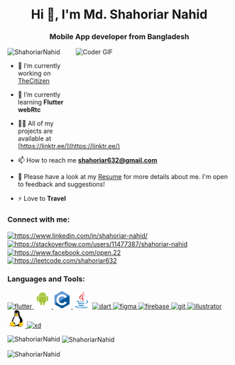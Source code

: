 
<h1 align="center">Hi 👋, I'm Md. Shahoriar Nahid</h1>
<h3 align="center">Mobile App developer from Bangladesh</h3>

<img align="right" alt="Coder GIF" height=200 width=350 src="https://raw.githubusercontent.com/TheDudeThatCode/TheDudeThatCode/master/Assets/Designer.gif">

<p align="left"> <img src="https://komarev.com/ghpvc/?username=ShahoriarNahid&label=Profile%20views&color=0e75b6&style=flat" alt="ShahoriarNahid" /> </p>


- 🔭 I’m currently working on [TheCitizen](https://play.google.com/store/apps/details?id=com.ctrendssoftware.thecitizen)

- 🌱 I’m currently learning **Flutter webRtc**

- 👨‍💻 All of my projects are available at [https://linktr.ee/](https://linktr.ee/)

- 📫 How to reach me **shahoriar632@gmail.com**

- 📄 Please have a look at my [Resume](https://drive.google.com/file/d/144Mm38xAPWqIG77k2cBGzFWWyKNluTU6/view?usp=share_link) for more details about me. I'm open to feedback and suggestions!

- ⚡ Love to **Travel**

<h3 align="left">Connect with me:</h3>
<p align="left">
<a href="https://www.linkedin.com/in/shahoriar-nahid/" target="blank"><img align="center" src="https://raw.githubusercontent.com/rahuldkjain/github-profile-readme-generator/master/src/images/icons/Social/linked-in-alt.svg" alt="https://www.linkedin.com/in/shahoriar-nahid/" height="30" width="40" /></a>
<a href="https://stackoverflow.com/users/11477387/shahoriar-nahid" target="blank"><img align="center" src="https://raw.githubusercontent.com/rahuldkjain/github-profile-readme-generator/master/src/images/icons/Social/stack-overflow.svg" alt="https://stackoverflow.com/users/11477387/shahoriar-nahid" height="30" width="40" /></a>
<a href="https://www.facebook.com/open.22" target="blank"><img align="center" src="https://raw.githubusercontent.com/rahuldkjain/github-profile-readme-generator/master/src/images/icons/Social/facebook.svg" alt="https://www.facebook.com/open.22" height="30" width="40" /></a>
<a href="https://leetcode.com/shahoriar632/" target="blank"><img align="center" src="https://raw.githubusercontent.com/rahuldkjain/github-profile-readme-generator/master/src/images/icons/Social/leet-code.svg" alt="https://leetcode.com/shahoriar632" height="30" width="40" /></a>
</p>

<h3 align="left">Languages and Tools:</h3>
<p align="left">
  </a> <a href="https://flutter.dev" target="_blank" rel="noreferrer"> <img src="https://www.vectorlogo.zone/logos/flutterio/flutterio-icon.svg" alt="flutter" width="40" height="40"/> </a><a href="https://developer.android.com" target="_blank" rel="noreferrer"> <img src="https://raw.githubusercontent.com/devicons/devicon/master/icons/android/android-original-wordmark.svg" alt="android" width="40" height="40"/> </a> <a href="https://www.cprogramming.com/" target="_blank" rel="noreferrer"> <img src="https://raw.githubusercontent.com/devicons/devicon/master/icons/c/c-original.svg" alt="c" width="40" height="40"/> 
  </a> <a href="https://www.java.com" target="_blank" rel="noreferrer"> <img src="https://raw.githubusercontent.com/devicons/devicon/master/icons/java/java-original.svg" alt="java" width="40" height="40"/></a> <a href="https://dart.dev" target="_blank" rel="noreferrer"> <img src="https://www.vectorlogo.zone/logos/dartlang/dartlang-icon.svg" alt="dart" width="40" height="40"/> </a> <a href="https://www.figma.com/" target="_blank" rel="noreferrer"> <img src="https://www.vectorlogo.zone/logos/figma/figma-icon.svg" alt="figma" width="40" height="40"/> </a> <a href="https://firebase.google.com/" target="_blank" rel="noreferrer"> <img src="https://www.vectorlogo.zone/logos/firebase/firebase-icon.svg" alt="firebase" width="40" height="40"/>  <a href="https://git-scm.com/" target="_blank" rel="noreferrer"> <img src="https://www.vectorlogo.zone/logos/git-scm/git-scm-icon.svg" alt="git" width="40" height="40"/> </a> <a href="https://www.adobe.com/in/products/illustrator.html" target="_blank" rel="noreferrer"> <img src="https://www.vectorlogo.zone/logos/adobe_illustrator/adobe_illustrator-icon.svg" alt="illustrator" width="40" height="40"/>  </a> <a href="https://www.linux.org/" target="_blank" rel="noreferrer"> <img src="https://raw.githubusercontent.com/devicons/devicon/master/icons/linux/linux-original.svg" alt="linux" width="40" height="40"/> </a> <a href="https://www.adobe.com/products/xd.html" target="_blank" rel="noreferrer"> <img src="https://cdn.worldvectorlogo.com/logos/adobe-xd.svg" alt="xd" width="40" height="40"/> </a> </p>

<p><img align="left" src="https://github-readme-stats.vercel.app/api/top-langs?username=ShahoriarNahid&show_icons=true&locale=en&layout=compact" alt="ShahoriarNahid" /></p>

<p>&nbsp;<img align="center" src="https://github-readme-stats.vercel.app/api?username=ShahoriarNahid&show_icons=true&locale=en" alt="ShahoriarNahid" /></p>

<p><img align="center" src="https://github-readme-streak-stats.herokuapp.com/?user=ShahoriarNahid&" alt="ShahoriarNahid" /></p>

